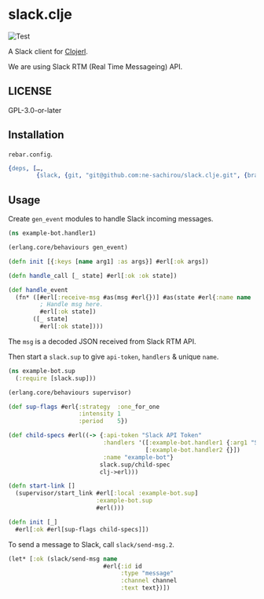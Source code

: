 # slack.clje

![Test](https://github.com/ne-sachirou/slack.clje/workflows/Test/badge.svg)

A Slack client for [Clojerl][clojerl].

We are using Slack RTM (Real Time Messageing) API.

## LICENSE

GPL-3.0-or-later

## Installation

`rebar.config`.

```erlang
{deps, […,
        {slack, {git, "git@github.com:ne-sachirou/slack.clje.git", {branch, "main"}}}]}
```

## Usage

Create `gen_event` modules to handle Slack incoming messages.

```clojure
(ns example-bot.handler1)

(erlang.core/behaviours gen_event)

(defn init [{:keys [name arg1] :as args}] #erl[:ok args])

(defn handle_call [_ state] #erl[:ok :ok state])

(def handle_event
  (fn* ([#erl[:receive-msg #as(msg #erl{})] #as(state #erl{:name name :arg1 arg1})]
         ; Handle msg here.
         #erl[:ok state])
       ([_ state]
         #erl[:ok state])))
```

The `msg` is a decoded JSON received from Slack RTM API.

Then start a `slack.sup` to give `api-token`, `handlers` & unique `name`.

```clojure
(ns example-bot.sup
  (:require [slack.sup]))

(erlang.core/behaviours supervisor)

(def sup-flags #erl{:strategy  :one_for_one
                    :intensity 1
                    :period    5})

(def child-specs #erl((-> {:api-token "Slack API Token"
                           :handlers '([:example-bot.handler1 {:arg1 "Some value"}]
                                       [:example-bot.handler2 {}])
                           :name "example-bot"}
                          slack.sup/child-spec
                          clj->erl)))

(defn start-link []
  (supervisor/start_link #erl[:local :example-bot.sup]
                         :example-bot.sup
                         #erl()))

(defn init [_]
  #erl[:ok #erl[sup-flags child-specs]])
```

To send a message to Slack, call `slack/send-msg.2`.

```clojure
(let* [:ok (slack/send-msg name
                           #erl{:id id
                                :type "message"
                                :channel channel
                                :text text})])
```

[clojerl]: https://github.com/clojerl/clojerl
